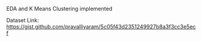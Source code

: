 EDA and K Means Clustering implemented

Dataset Link:
https://gist.github.com/pravalliyaram/5c05f43d2351249927b8a3f3cc3e5ecf
